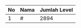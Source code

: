 | No | Nama            | Jumlah Level |
|----|-----------------|--------------|
| 1  | #    |    2894        |

